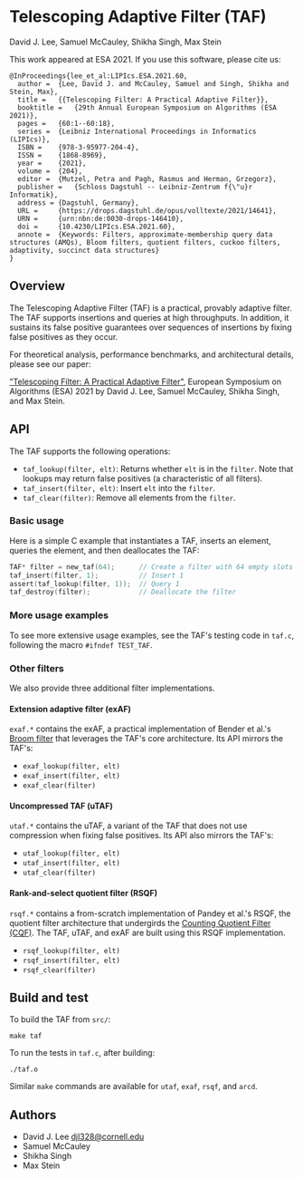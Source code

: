 # Telescoping Adaptive Filter (TAF)
David J. Lee, Samuel McCauley, Shikha Singh, Max Stein

This work appeared at ESA 2021.  If you use this software, please cite us:
```
@InProceedings{lee_et_al:LIPIcs.ESA.2021.60,
  author =	{Lee, David J. and McCauley, Samuel and Singh, Shikha and Stein, Max},
  title =	{{Telescoping Filter: A Practical Adaptive Filter}},
  booktitle =	{29th Annual European Symposium on Algorithms (ESA 2021)},
  pages =	{60:1--60:18},
  series =	{Leibniz International Proceedings in Informatics (LIPIcs)},
  ISBN =	{978-3-95977-204-4},
  ISSN =	{1868-8969},
  year =	{2021},
  volume =	{204},
  editor =	{Mutzel, Petra and Pagh, Rasmus and Herman, Grzegorz},
  publisher =	{Schloss Dagstuhl -- Leibniz-Zentrum f{\"u}r Informatik},
  address =	{Dagstuhl, Germany},
  URL =		{https://drops.dagstuhl.de/opus/volltexte/2021/14641},
  URN =		{urn:nbn:de:0030-drops-146410},
  doi =		{10.4230/LIPIcs.ESA.2021.60},
  annote =	{Keywords: Filters, approximate-membership query data structures (AMQs), Bloom filters, quotient filters, cuckoo filters, adaptivity, succinct data structures}
}
```

## Overview
The Telescoping Adaptive Filter (TAF) is a practical, provably adaptive filter.  The TAF supports insertions and queries at high throughputs.  In addition, it sustains its false positive guarantees over sequences of insertions by fixing false positives as they occur.

For theoretical analysis, performance benchmarks, and architectural details, please see our paper:

["Telescoping Filter: A Practical Adaptive Filter"](https://arxiv.org/abs/2107.02866), European Symposium on Algorithms (ESA) 2021 by David J. Lee, Samuel McCauley, Shikha Singh, and Max Stein.

## API
The TAF supports the following operations:
- `taf_lookup(filter, elt)`: Returns whether `elt` is in the `filter`. Note that lookups may return false positives (a characteristic of all filters).
- `taf_insert(filter, elt)`: Insert `elt` into the `filter`. 
- `taf_clear(filter)`: Remove all elements from the `filter`.

### Basic usage
Here is a simple C example that instantiates a TAF, inserts an element, queries the element, and then deallocates the TAF:

```C
TAF* filter = new_taf(64);      // Create a filter with 64 empty slots
taf_insert(filter, 1);          // Insert 1
assert(taf_lookup(filter, 1));  // Query 1
taf_destroy(filter);            // Deallocate the filter
```

### More usage examples
To see more extensive usage examples, see the TAF's testing code in `taf.c`, following the macro `#ifndef TEST_TAF`.

### Other filters
We also provide three additional filter implementations.

#### Extension adaptive filter (exAF)
`exaf.*` contains the exAF, a practical implementation of Bender et al.'s [Broom filter](https://arxiv.org/abs/1711.01616) that leverages the TAF's core architecture. Its API mirrors the TAF's:
- `exaf_lookup(filter, elt)`
- `exaf_insert(filter, elt)`
- `exaf_clear(filter)`

#### Uncompressed TAF (uTAF)
`utaf.*` contains the uTAF, a variant of the TAF that does not use compression when fixing false positives. Its API also mirrors the TAF's:
- `utaf_lookup(filter, elt)`
- `utaf_insert(filter, elt)`
- `utaf_clear(filter)`

#### Rank-and-select quotient filter (RSQF)
`rsqf.*` contains a from-scratch implementation of Pandey et al.'s RSQF, the quotient filter architecture that undergirds the [Counting Quotient Filter (CQF)](https://github.com/splatlab/cqf).  The TAF, uTAF, and exAF are built using this RSQF implementation.
- `rsqf_lookup(filter, elt)`
- `rsqf_insert(filter, elt)`
- `rsqf_clear(filter)`

## Build and test
To build the TAF from `src/`:
```
make taf
```
To run the tests in `taf.c`, after building:
```
./taf.o
```

Similar `make` commands are available for `utaf`, `exaf`, `rsqf`, and `arcd`.

## Authors
- David J. Lee <djl328@cornell.edu>
- Samuel McCauley
- Shikha Singh
- Max Stein
